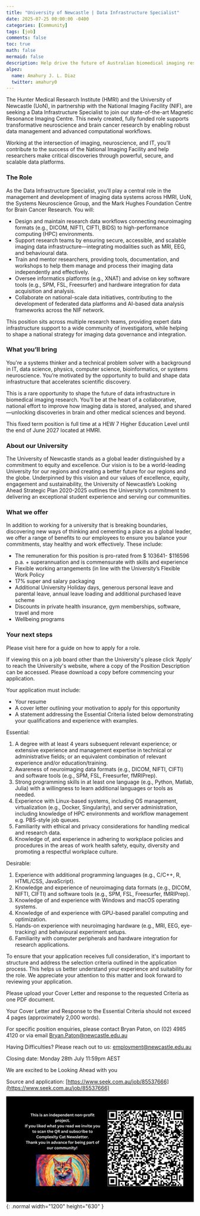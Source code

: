 ```yaml
---
title: "University of Newcastle | Data Infrastructure Specialist"
date: 2025-07-25 00:00:00 -0400
categories: [Community]
tags: [job]
comments: false
toc: true
math: false
mermaid: false
description: Help drive the future of Australian biomedical imaging research and data infrastructure. Work at the forefront of cutting-edge neuroscience and biomedical imaging research. An opportunity to develop scalable systems and platforms. Fixed Term Position Until June 2027.
alpez:
  name: Amahury J. L. Diaz
  twitter: amahury0
---
```

The Hunter Medical Research Institute (HMRI) and the University of Newcastle (UoN), in partnership with the National Imaging Facility (NIF), are seeking a Data Infrastructure Specialist to join our state-of-the-art Magnetic Resonance Imaging Centre. This newly created, fully funded role supports transformative neuroscience and brain cancer research by enabling robust data management and advanced computational workflows.

Working at the intersection of imaging, neuroscience, and IT, you’ll contribute to the success of the National Imaging Facility and help researchers make critical discoveries through powerful, secure, and scalable data platforms.

### The Role
As the Data Infrastructure Specialist, you’ll play a central role in the management and development of imaging data systems across HMRI, UoN, the Systems Neuroscience Group, and the Mark Hughes Foundation Centre for Brain Cancer Research. You will:
- Design and maintain research data workflows connecting neuroimaging formats (e.g., DICOM, NIFTI, CIFTI, BIDS) to high-performance computing (HPC) environments.
- Support research teams by ensuring secure, accessible, and scalable imaging data infrastructure—integrating modalities such as MRI, EEG, and behavioural data.
- Train and mentor researchers, providing tools, documentation, and workshops to help them manage and process their imaging data independently and effectively.
- Oversee informatics platforms (e.g., XNAT) and advise on key software tools (e.g., SPM, FSL, Freesurfer) and hardware integration for data acquisition and analysis.
- Collaborate on national-scale data initiatives, contributing to the development of federated data platforms and AI-based data analysis frameworks across the NIF network.

This position sits across multiple research teams, providing expert data infrastructure support to a wide community of investigators, while helping to shape a national strategy for imaging data governance and integration.

### What you’ll bring
You're a systems thinker and a technical problem solver with a background in IT, data science, physics, computer science, bioinformatics, or systems neuroscience. You’re motivated by the opportunity to build and shape data infrastructure that accelerates scientific discovery.

This is a rare opportunity to shape the future of data infrastructure in biomedical imaging research. You’ll be at the heart of a collaborative, national effort to improve how imaging data is stored, analysed, and shared—unlocking discoveries in brain and other medical sciences and beyond.

This fixed term position is full time at a HEW 7 Higher Education Level until the end of June 2027 located at HMRI.

### About our University
The University of Newcastle stands as a global leader distinguished by a commitment to equity and excellence. Our vision is to be a world-leading University for our regions and creating a better future for our regions and the globe. Underpinned by this vision and our values of excellence, equity, engagement and sustainability, the University of Newcastle’s Looking Ahead Strategic Plan 2020-2025 outlines the University’s commitment to delivering an exceptional student experience and serving our communities. 

### What we offer
In addition to working for a university that is breaking boundaries, discovering new ways of thinking and cementing a place as a global leader, we offer a range of benefits to our employees to ensure you balance your commitments, stay healthy and work effectively. These include: 
- The remuneration for this position is pro-rated from $ 103641- $116596 p.a. + superannuation and is commensurate with skills and experience
- Flexible working arrangements (in line with the University’s Flexible Work Policy
- 17% super and salary packaging
- Additional University Holiday days, generous personal leave and parental leave, annual leave loading and additional purchased leave scheme
- Discounts in private health insurance, gym memberships, software, travel and more
- Wellbeing programs

### Your next steps 
Please visit here for a guide on how to apply for a role. 

If viewing this on a job board other than the University's please click ‘Apply’ to reach the University's website, where a copy of the Position Description can be accessed. Please download a copy before commencing your application. 

Your application must include: 
- Your resume
- A cover letter outlining your motivation to apply for this opportunity
- A statement addressing the Essential Criteria listed below demonstrating your qualifications and experience with examples.

Essential:
1. A degree with at least 4 years subsequent relevant experience; or extensive experience and management expertise in technical or      administrative fields; or an equivalent combination of relevant experience and/or education/training.
2. Awareness of neuroimaging data formats (e.g., DICOM, NIFTI, CIFTI) and software tools (e.g., SPM, FSL, Freesurfer, fMRIPrep).
3. Strong programming skills in at least one language (e.g., Python, Matlab, Julia) with a willingness to learn additional languages or tools as needed.
4. Experience with Linux-based systems, including OS management, virtualization (e.g., Docker, Singularity), and server administration, including knowledge of HPC environments and workflow management e.g. PBS-style job queues.
5. Familiarity with ethical and privacy considerations for handling medical and           research data.
6. Knowledge of, and experience in adhering to workplace policies and procedures in the areas of work health safety, equity, diversity and promoting a respectful workplace culture.

Desirable:
1. Experience with additional programming languages (e.g., C/C++, R, HTML/CSS, JavaScript).
2. Knowledge and experience of neuroimaging data formats (e.g., DICOM, NIFTI, CIFTI) and software tools (e.g., SPM, FSL, Freesurfer, fMRIPrep).
3. Knowledge of and experience with Windows and macOS operating systems.
4. Knowledge of and experience with GPU-based parallel computing and optimization.
5. Hands-on experience with neuroimaging hardware (e.g., MRI, EEG, eye-tracking) and behavioural experiment setups.
6. Familiarity with computer peripherals and hardware integration for research applications.

To ensure that your application receives full consideration, it's important to structure and address the selection criteria outlined in the application process. This helps us better understand your experience and suitability for the role. We appreciate your attention to this matter and look forward to reviewing your application.

Please upload your Cover Letter and response to the requested Criteria as one PDF document.

Your Cover Letter and Response to the Essential Criteria should not exceed 4 pages (approximately 2,000 words).

For specific position enquiries, please contact Bryan Paton, on (02) 4985 4120 or via email Bryan.Paton@newcastle.edu.au

Having Difficulties? Please reach out to us: employment@newcastle.edu.au

Closing date: Monday 28th July 11:59pm AEST

We are excited to be Looking Ahead with you

Source and application: [https://www.seek.com.au/job/85537666](https://www.seek.com.au/job/85537666)

![Desktop View](/assets/img/fix/complexity-cat-newsletter.png){: .normal width="1200" height="630" }
